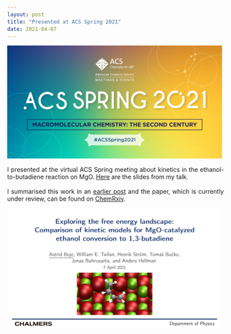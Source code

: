 ```yaml
---
layout: post
title: "Presented at ACS Spring 2021"
date: 2021-04-07
---
```


<img src="/images/acs-spring-2021.jpg" width="500"/>

<p align="justify">
I presented at the virtual ACS Spring meeting about kinetics in the ethanol-to-butadiene reaction on MgO. <a href="https://github.com/aab64/aab64.github.io/raw/master/images/20210407_acs_butadiene-compressed.pdf">Here</a> are the slides from my talk. 
<br/>
<br/>
I summarised this work in an <a href="https://aab64.github.io/blog/2020/10/21/Butadiene-preprint-published">earlier post</a> and 
the paper, which is currently under review, can be found on <a href="https://doi.org/10.26434/chemrxiv.13118420.v2">ChemRxiv</a>. 
</p>

<img src="/images/slides_acs21.JPG" width="500"/>


<p>
  <br/>
  <br/>
</p>
